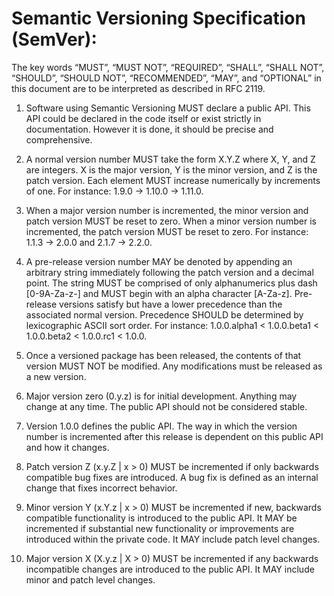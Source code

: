 # Semantic Versioning Specification (SemVer):

The key words “MUST”, “MUST NOT”, “REQUIRED”, “SHALL”, “SHALL NOT”, “SHOULD”, “SHOULD NOT”, 
“RECOMMENDED”, “MAY”, and “OPTIONAL” in this document are to be interpreted as described in RFC 2119.

1. Software using Semantic Versioning MUST declare a public API. This API could be declared in the code 
itself or exist strictly in documentation. However it is done, it should be precise and comprehensive.

2. A normal version number MUST take the form X.Y.Z where X, Y, and Z are integers. X is the major version, 
Y is the minor version, and Z is the patch version. Each element MUST increase numerically by increments of one. 
For instance: 1.9.0 -> 1.10.0 -> 1.11.0.

3. When a major version number is incremented, the minor version and patch version MUST be reset to zero. When a 
minor version number is incremented, the patch version MUST be reset to zero. For instance: 1.1.3 -> 2.0.0 and 
2.1.7 -> 2.2.0.

4. A pre-release version number MAY be denoted by appending an arbitrary string immediately following the patch 
version and a decimal point. The string MUST be comprised of only alphanumerics plus dash [0-9A-Za-z-] and MUST 
begin with an alpha character [A-Za-z]. Pre-release versions satisfy but have a lower precedence than the associated 
normal version. Precedence SHOULD be determined by lexicographic ASCII sort order. For instance: 1.0.0.alpha1 
< 1.0.0.beta1 < 1.0.0.beta2 < 1.0.0.rc1 < 1.0.0.

5. Once a versioned package has been released, the contents of that version MUST NOT be modified. Any modifications 
must be released as a new version.

6. Major version zero (0.y.z) is for initial development. Anything may change at any time. The public API should not 
be considered stable.

7. Version 1.0.0 defines the public API. The way in which the version number is incremented after this release is dependent 
on this public API and how it changes.

8. Patch version Z (x.y.Z | x > 0) MUST be incremented if only backwards compatible bug fixes are introduced. A bug fix is 
defined as an internal change that fixes incorrect behavior.

9. Minor version Y (x.Y.z | x > 0) MUST be incremented if new, backwards compatible functionality is introduced to the public 
API. It MAY be incremented if substantial new functionality or improvements are introduced within the private code. It MAY 
include patch level changes.

10. Major version X (X.y.z | X > 0) MUST be incremented if any backwards incompatible changes are introduced to the public API. 
It MAY include minor and patch level changes.
